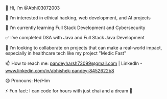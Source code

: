 👋 Hi, I’m @Abhi03072003

👀 I’m interested in ethical hacking, web development, and AI projects

🌱 I’m currently learning Full Stack Development and Cybersecurity

✅ I’ve completed DSA with Java and Full Stack Java Development

💞️ I’m looking to collaborate on projects that can make a real-world impact, especially in healthcare tech like my project "Medic Fast"

📫 How to reach me: pandeyharsh73099@gmail.com | LinkedIn - www.linkedin.com/in/abhishek-pandey-8452622b8

😄 Pronouns: He/Him

⚡ Fun fact: I can code for hours with just chai and a dream 🚀
